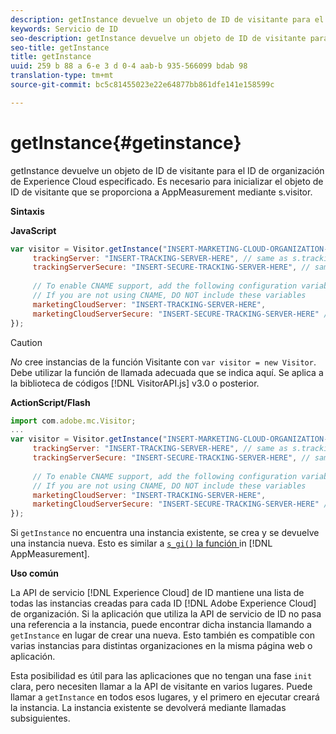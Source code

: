 ```yaml
---
description: getInstance devuelve un objeto de ID de visitante para el ID de organización de Experience Cloud especificado. Es necesario para inicializar el objeto de ID de visitante que se proporciona a AppMeasurement mediante s.visitor.
keywords: Servicio de ID
seo-description: getInstance devuelve un objeto de ID de visitante para el ID de organización de Experience Cloud especificado. Es necesario para inicializar el objeto de ID de visitante que se proporciona a AppMeasurement mediante s.visitor.
seo-title: getInstance
title: getInstance
uuid: 259 b 88 a 6-e 3 d 0-4 aab-b 935-566099 bdab 98
translation-type: tm+mt
source-git-commit: bc5c81455023e22e64877bb861dfe141e158599c

---
```



# getInstance{#getinstance}

getInstance devuelve un objeto de ID de visitante para el ID de organización de Experience Cloud especificado. Es necesario para inicializar el objeto de ID de visitante que se proporciona a AppMeasurement mediante s.visitor.

**Sintaxis**

**JavaScript**

```js
var visitor = Visitor.getInstance("INSERT-MARKETING-CLOUD-ORGANIZATION-ID-HERE", { 
     trackingServer: "INSERT-TRACKING-SERVER-HERE", // same as s.trackingServer 
     trackingServerSecure: "INSERT-SECURE-TRACKING-SERVER-HERE", // same as s.trackingServerSecure 
 
     // To enable CNAME support, add the following configuration variables 
     // If you are not using CNAME, DO NOT include these variables 
     marketingCloudServer: "INSERT-TRACKING-SERVER-HERE", 
     marketingCloudServerSecure: "INSERT-SECURE-TRACKING-SERVER-HERE" // same as s.trackingServerSecure 
});
```

>[!CAUTION]
>
>*No* cree instancias de la función Visitante con `var visitor = new Visitor`. Debe utilizar la función de llamada adecuada que se indica aquí. Se aplica a la biblioteca de códigos [!DNL VisitorAPI.js] v3.0 o posterior.

**ActionScript/Flash**

```js
import com.adobe.mc.Visitor; 
... 
var visitor = Visitor.getInstance("INSERT-MARKETING-CLOUD-ORGANIZATION-ID-HERE", { 
     trackingServer: "INSERT-TRACKING-SERVER-HERE", // same as s.trackingServer 
     trackingServerSecure: "INSERT-SECURE-TRACKING-SERVER-HERE", // same as s.trackingServerSecure 
 
     // To enable CNAME support, add the following configuration variables 
     // If you are not using CNAME, DO NOT include these variables 
     marketingCloudServer: "INSERT-TRACKING-SERVER-HERE", 
     marketingCloudServerSecure: "INSERT-SECURE-TRACKING-SERVER-HERE" // same as s.trackingServerSecure 
});
```

Si `getInstance` no encuentra una instancia existente, se crea y se devuelve una instancia nueva. Esto es similar a [`s_gi()` la función ](https://marketing.adobe.com/resources/help/en_US/sc/implement/?f=function_s_gi.html) in [!DNL AppMeasurement].

**Uso común**

La API de servicio [!DNL Experience Cloud] de ID mantiene una lista de todas las instancias creadas para cada ID [!DNL Adobe Experience Cloud] de organización. Si la aplicación que utiliza la API de servicio de ID no pasa una referencia a la instancia, puede encontrar dicha instancia llamando a `getInstance` en lugar de crear una nueva. Esto también es compatible con varias instancias para distintas organizaciones en la misma página web o aplicación.

Esta posibilidad es útil para las aplicaciones que no tengan una fase `init` clara, pero necesiten llamar a la API de visitante en varios lugares. Puede llamar a `getInstance` en todos esos lugares, y el primero en ejecutar creará la instancia. La instancia existente se devolverá mediante llamadas subsiguientes.
